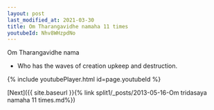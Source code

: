 ```yaml
---
layout: post
last_modified_at: 2021-03-30
title: Om Tharangavidhe namaha 11 times
youtubeId: Nhv8WHzpdNo
---
```

 
 
Om Tharangavidhe nama 
 
 -  Who has the waves of creation  upkeep and destruction. 
 
  
 
  
 
 
 
 
 
 


{% include youtubePlayer.html id=page.youtubeId %}
 
[Next]({{ site.baseurl }}{% link  split1/_posts/2013-05-16-Om tridasaya namaha 11 times.md%})
 
